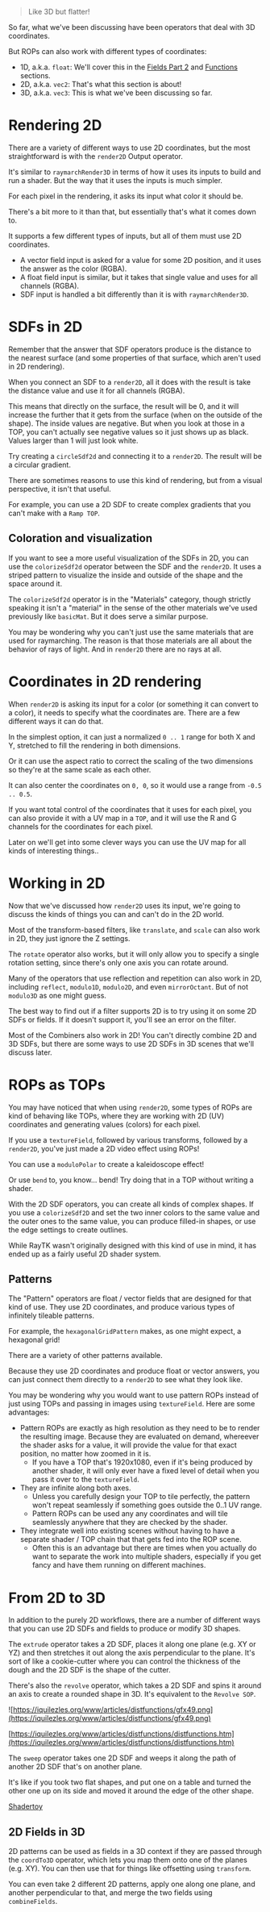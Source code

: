 > Like 3D but flatter!

So far, what we've been discussing have been operators that deal with 3D coordinates.

But ROPs can also work with different types of coordinates:

- 1D, a.k.a. `float`: We'll cover this in the [Fields Part 2](https://www.notion.so/Section-Fields-Part-2-6e222616e7a2489bbe72484c8fd3d338) and [Functions](https://www.notion.so/Section-Functions-3a2306da7d7d4d9d9ca167deb931517a) sections.
- 2D, a.k.a. `vec2`: That's what this section is about!
- 3D, a.k.a. `vec3`: This is what we've been discussing so far.

# Rendering 2D

There are a variety of different ways to use 2D coordinates, but the most straightforward is with the `render2D`  Output operator.

It's similar to `raymarchRender3D` in terms of how it uses its inputs to build and run a shader. But the way that it uses the inputs is much simpler.

For each pixel in the rendering, it asks its input what color it should be.

There's a bit more to it than that, but essentially that's what it comes down to.

It supports a few different types of inputs, but all of them must use 2D coordinates.

- A vector field input is asked for a value for some 2D position, and it uses the answer as the color (RGBA).
- A float field input is similar, but it takes that single value and uses for all channels (RGBA).
- SDF input is handled a bit differently than it is with `raymarchRender3D`.

# SDFs in 2D

Remember that the answer that SDF operators produce is the distance to the nearest surface (and some properties of that surface, which aren't used in 2D rendering).

When you connect an SDF to a `render2D`, all it does with the result is take the distance value and use it for all channels (RGBA).

This means that directly on the surface, the result will be 0, and it will increase the further that it gets from the surface (when on the outside of the shape). The inside values are negative. But when you look at those in a TOP, you can't actually see negative values so it just shows up as black. Values larger than 1 will just look white.

Try creating a `circleSdf2d` and connecting it to a `render2D`. The result will be a circular gradient.

There are sometimes reasons to use this kind of rendering, but from a visual perspective, it isn't that useful.

For example, you can use a 2D SDF to create complex gradients that you can't make with a `Ramp TOP`.

## Coloration and visualization

If you want to see a more useful visualization of the SDFs in 2D, you can use the `colorizeSdf2d` operator between the SDF and the `render2D`.  It uses a striped pattern to visualize the inside and outside of the shape and the space around it.

The `colorizeSdf2d` operator is in the "Materials" category, though strictly speaking it isn't a "material" in the sense of the other materials we've used previously like `basicMat`. But it does serve a similar purpose.

You may be wondering why you can't just use the same materials that are used for raymarching. The reason is that those materials are all about the behavior of rays of light. And in `render2D` there are no rays at all.

# Coordinates in 2D rendering

When `render2D` is asking its input for a color (or something it can convert to a color), it needs to specify what the coordinates are. There are a few different ways it can do that.

In the simplest option, it can just a normalized `0 .. 1` range for both X and Y, stretched to fill the rendering in both dimensions.

Or it can use the aspect ratio to correct the scaling of the two dimensions so they're at the same scale as each other.

It can also center the coordinates on `0, 0`, so it would use a range from `-0.5 .. 0.5`. 

If you want total control of the coordinates that it uses for each pixel, you can also provide it with a UV map in a `TOP`, and it will use the R and G channels for the coordinates for each pixel.

Later on we'll get into some clever ways you can use the UV map for all kinds of interesting things..

# Working in 2D

Now that we've discussed how `render2D` uses its input, we're going to discuss the kinds of things you can and can't do in the 2D world.

Most of the transform-based filters, like `translate`, and `scale` can also work in 2D, they just ignore the Z settings.

The `rotate` operator also works, but it will only allow you to specify a single rotation setting, since there's only one axis you can rotate around.

Many of the operators that use reflection and repetition can also work in 2D, including `reflect`, `modulo1D`, `modulo2D`, and even `mirrorOctant`. But of not `modulo3D` as one might guess.

The best way to find out if a filter supports 2D is to try using it on some 2D SDFs or fields. If it doesn't support it, you'll see an error on the filter.

Most of the Combiners also work in 2D! You can't directly combine 2D and 3D SDFs, but there are some ways to use 2D SDFs in 3D scenes that we'll discuss later.

# ROPs as TOPs

You may have noticed that when using `render2D`, some types of ROPs are kind of behaving like TOPs, where they are working with 2D (UV) coordinates and generating values (colors) for each pixel.

If you use a `textureField`, followed by various transforms, followed by a `render2D`, you've just made a 2D video effect using ROPs!

You can use a `moduloPolar` to create a kaleidoscope effect!

Or use `bend` to, you know... bend! Try doing that in a TOP without writing a shader.

With the 2D SDF operators, you can create all kinds of complex shapes. If you use a `colorizeSdf2D` and set the two inner colors to the same value and the outer ones to the same value, you can produce filled-in shapes, or use the edge settings to create outlines.

While RayTK wasn't originally designed with this kind of use in mind, it has ended up as a fairly useful 2D shader system.

## Patterns

The "Pattern" operators are float / vector fields that are designed for that kind of use. They use 2D coordinates, and produce various types of infinitely tileable patterns.

For example, the `hexagonalGridPattern` makes, as one might expect, a hexagonal grid!

There are a variety of other patterns available.

Because they use 2D coordinates and produce float or vector answers, you can just connect them directly to a `render2D` to see what they look like.

You may be wondering why you would want to use pattern ROPs instead of just using TOPs and passing in images using `textureField`. Here are some advantages:

- Pattern ROPs are exactly as high resolution as they need to be to render the resulting image. Because they are evaluated on demand, whereever the shader asks for a value, it will provide the value for that exact position, no matter how zoomed in it is.
    - If you have a TOP that's 1920x1080, even if it's being produced by another shader, it will only ever have a fixed level of detail when you pass it over to the `textureField`.
- They are infinite along both axes.
    - Unless you carefully design your TOP to tile perfectly, the pattern won't repeat seamlessly if something goes outside the 0..1 UV range.
    - Pattern ROPs can be used any any coordinates and will tile seamlessly anywhere that they are checked by the shader.
- They integrate well into existing scenes without having to have a separate shader / TOP chain that that gets fed into the ROP scene.
    - Often this is an advantage but there are times when you actually do want to separate the work into multiple shaders, especially if you get fancy and have them running on different machines.

# From 2D to 3D

In addition to the purely 2D workflows, there are a number of different ways that you can use 2D SDFs and fields to produce or modify 3D shapes.

The `extrude` operator takes a 2D SDF, places it along one plane (e.g. XY or YZ) and then stretches it out along the axis perpendicular to the plane. It's sort of like a cookie-cutter where you can control the thickness of the dough and the 2D SDF is the shape of the cutter.

There's also the `revolve` operator, which takes a 2D SDF and spins it around an axis to create a rounded shape in 3D. It's equivalent to the `Revolve SOP`.

![https://iquilezles.org/www/articles/distfunctions/gfx49.png](https://iquilezles.org/www/articles/distfunctions/gfx49.png)

[https://iquilezles.org/www/articles/distfunctions/distfunctions.htm](https://iquilezles.org/www/articles/distfunctions/distfunctions.htm)

The `sweep` operator takes one 2D SDF and weeps it along the path of another 2D SDF that's on another plane.

It's like if you took two flat shapes, and put one on a table and turned the other one up on its side and moved it around the edge of the other shape.

[Shadertoy](https://www.shadertoy.com/view/MlyfRW)

## 2D Fields in 3D

2D patterns can be used as fields in a 3D context if they are passed through the `coordTo3D` operator, which lets you map them onto one of the planes (e.g. XY). You can then use that for things like offsetting using `transform`.

You can even take 2 different 2D patterns, apply one along one plane, and another perpendicular to that, and merge the two fields using `combineFields`.
